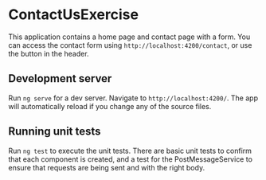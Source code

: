 # ContactUsExercise

This application contains a home page and contact page with a form. You can access the contact form using `http://localhost:4200/contact`, or use the button in the header.

## Development server

Run `ng serve` for a dev server. Navigate to `http://localhost:4200/`. The app will automatically reload if you change any of the source files.

## Running unit tests

Run `ng test` to execute the unit tests. There are basic unit tests to confirm that each component is created, and a test for the PostMessageService to ensure that requests are being sent and with the right body.
